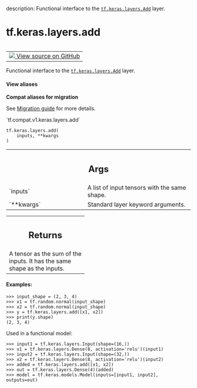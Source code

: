 description: Functional interface to the <a href="../../../tf/keras/layers/Add.md"><code>tf.keras.layers.Add</code></a> layer.

<div itemscope itemtype="http://developers.google.com/ReferenceObject">
<meta itemprop="name" content="tf.keras.layers.add" />
<meta itemprop="path" content="Stable" />
</div>

# tf.keras.layers.add

<!-- Insert buttons and diff -->

<table class="tfo-notebook-buttons tfo-api nocontent" align="left">
<td>
  <a target="_blank" href="https://github.com/keras-team/keras/tree/v2.9.0/keras/layers/merging/add.py#L60-L91">
    <img src="https://www.tensorflow.org/images/GitHub-Mark-32px.png" />
    View source on GitHub
  </a>
</td>
</table>



Functional interface to the <a href="../../../tf/keras/layers/Add.md"><code>tf.keras.layers.Add</code></a> layer.

<section class="expandable">
  <h4 class="showalways">View aliases</h4>
  <p>
<b>Compat aliases for migration</b>
<p>See
<a href="https://www.tensorflow.org/guide/migrate">Migration guide</a> for
more details.</p>
<p>`tf.compat.v1.keras.layers.add`</p>
</p>
</section>

<pre class="devsite-click-to-copy prettyprint lang-py tfo-signature-link">
<code>tf.keras.layers.add(
    inputs, **kwargs
)
</code></pre>



<!-- Placeholder for "Used in" -->


<!-- Tabular view -->
 <table class="responsive fixed orange">
<colgroup><col width="214px"><col></colgroup>
<tr><th colspan="2"><h2 class="add-link">Args</h2></th></tr>

<tr>
<td>
`inputs`
</td>
<td>
A list of input tensors with the same shape.
</td>
</tr><tr>
<td>
`**kwargs`
</td>
<td>
Standard layer keyword arguments.
</td>
</tr>
</table>



<!-- Tabular view -->
 <table class="responsive fixed orange">
<colgroup><col width="214px"><col></colgroup>
<tr><th colspan="2"><h2 class="add-link">Returns</h2></th></tr>
<tr class="alt">
<td colspan="2">
A tensor as the sum of the inputs. It has the same shape as the inputs.
</td>
</tr>

</table>



#### Examples:



```
>>> input_shape = (2, 3, 4)
>>> x1 = tf.random.normal(input_shape)
>>> x2 = tf.random.normal(input_shape)
>>> y = tf.keras.layers.add([x1, x2])
>>> print(y.shape)
(2, 3, 4)
```

Used in a functional model:

```
>>> input1 = tf.keras.layers.Input(shape=(16,))
>>> x1 = tf.keras.layers.Dense(8, activation='relu')(input1)
>>> input2 = tf.keras.layers.Input(shape=(32,))
>>> x2 = tf.keras.layers.Dense(8, activation='relu')(input2)
>>> added = tf.keras.layers.add([x1, x2])
>>> out = tf.keras.layers.Dense(4)(added)
>>> model = tf.keras.models.Model(inputs=[input1, input2], outputs=out)
```